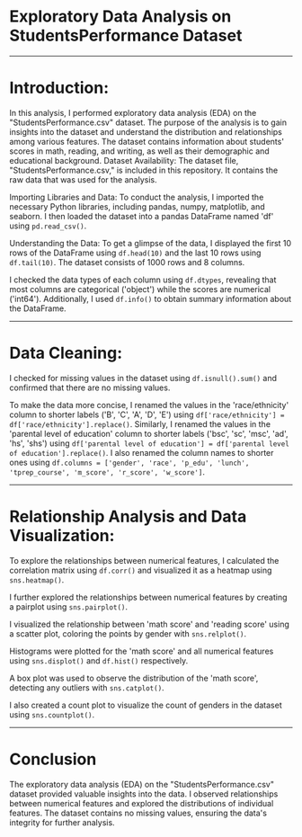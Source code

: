 
# Exploratory Data Analysis on StudentsPerformance Dataset

----
# Introduction:
In this analysis, I performed exploratory data analysis (EDA) on the "StudentsPerformance.csv" dataset. The purpose of the analysis is to gain insights into the dataset and understand the distribution and relationships among various features. The dataset contains information about students' scores in math, reading, and writing, as well as their demographic and educational background.
Dataset Availability:
The dataset file, "StudentsPerformance.csv," is included in this repository. It contains the raw data that was used for the analysis.

 Importing Libraries and Data:
To conduct the analysis, I imported the necessary Python libraries, including pandas, numpy, matplotlib, and seaborn. I then loaded the dataset into a pandas DataFrame named 'df' using `pd.read_csv()`.

 Understanding the Data:
To get a glimpse of the data, I displayed the first 10 rows of the DataFrame using `df.head(10)` and the last 10 rows using `df.tail(10)`. The dataset consists of 1000 rows and 8 columns.

I checked the data types of each column using `df.dtypes`, revealing that most columns are categorical ('object') while the scores are numerical ('int64'). Additionally, I used `df.info()` to obtain summary information about the DataFrame.




-----
# Data Cleaning:
I checked for missing values in the dataset using `df.isnull().sum()` and confirmed that there are no missing values.

To make the data more concise, I renamed the values in the 'race/ethnicity' column to shorter labels ('B', 'C', 'A', 'D', 'E') using `df['race/ethnicity'] = df['race/ethnicity'].replace()`. Similarly, I renamed the values in the 'parental level of education' column to shorter labels ('bsc', 'sc', 'msc', 'ad', 'hs', 'shs') using `df['parental level of education'] = df['parental level of education'].replace()`. I also renamed the column names to shorter ones using `df.columns = ['gender', 'race', 'p_edu', 'lunch', 'tprep_course', 'm_score', 'r_score', 'w_score']`.


----
# Relationship Analysis and Data Visualization:
To explore the relationships between numerical features, I calculated the correlation matrix using `df.corr()` and visualized it as a heatmap using `sns.heatmap()`.

I further explored the relationships between numerical features by creating a pairplot using `sns.pairplot()`.

I visualized the relationship between 'math score' and 'reading score' using a scatter plot, coloring the points by gender with `sns.relplot()`.

Histograms were plotted for the 'math score' and all numerical features using `sns.displot()` and `df.hist()` respectively.

A box plot was used to observe the distribution of the 'math score', detecting any outliers with `sns.catplot()`.

I also created a count plot to visualize the count of genders in the dataset using `sns.countplot()`.

---


# Conclusion
The exploratory data analysis (EDA) on the "StudentsPerformance.csv" dataset provided valuable insights into the data. I observed relationships between numerical features and explored the distributions of individual features. The dataset contains no missing values, ensuring the data's integrity for further analysis.

